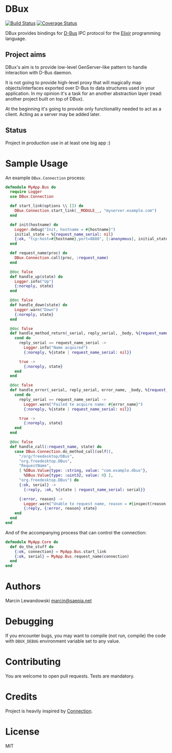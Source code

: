 # DBux
[![Build Status](https://travis-ci.org/mspanc/dbux.svg?branch=master)](https://travis-ci.org/mspanc/dbux)
[![Coverage Status](https://coveralls.io/repos/github/mspanc/dbux/badge.svg?branch=master)](https://coveralls.io/github/mspanc/dbux?branch=master)

DBux provides bindings for [D-Bus](http://dbus.freedesktop.org) IPC
protocol for the [Elixir](http://elixir-lang.org) programming language.

## Project aims

DBux's aim is to provide low-level GenServer-like pattern to handle interaction
with D-Bus daemon.

It is not going to provide high-level proxy that will magically map
objects/interfaces exported over D-Bus to data structures used in your application.
In my opinion it's a task for an another abstraction layer (read: another project
built on top of DBux).

At the beginning it's going to provide only functionality needed to act as
a client. Acting as a server may be added later.

## Status

Project in production use in at least one big app :)

# Sample Usage

An example `DBux.Connection` process:

```elixir
defmodule MyApp.Bus do
  require Logger
  use DBux.Connection

  def start_link(options \\ []) do
    DBux.Connection.start_link(__MODULE__, "myserver.example.com")
  end

  def init(hostname) do
    Logger.debug("Init, hostname = #{hostname}")
    initial_state = %{request_name_serial: nil}
    {:ok, "tcp:host=#{hostname},port=8888", [:anonymous], initial_state}
  end

  def request_name(proc) do
    DBux.Connection.call(proc, :request_name)
  end

  @doc false
  def handle_up(state) do
    Logger.info("Up")
    {:noreply, state}
  end

  @doc false
  def handle_down(state) do
    Logger.warn("Down")
    {:noreply, state}
  end

  @doc false
  def handle_method_return(_serial, reply_serial, _body, %{request_name_serial: request_name_serial} = state) do
    cond do
      reply_serial == request_name_serial ->
        Logger.info("Name acquired")
        {:noreply, %{state | request_name_serial: nil}}

      true ->
        {:noreply, state}
    end
  end

  @doc false
  def handle_error(_serial, reply_serial, error_name, _body, %{request_name_serial: request_name_serial} = state) do
    cond do
      reply_serial == request_name_serial ->
        Logger.warn("Failed te acquire name: #{error_name}")
        {:noreply, %{state | request_name_serial: nil}}

      true ->
        {:noreply, state}
    end
  end

  @doc false
  def handle_call(:request_name, state) do
    case DBux.Connection.do_method_call(self(),
      "/org/freedesktop/DBus",
      "org.freedesktop.DBus",
      "RequestName",
      [ %DBux.Value{type: :string, value: "com.example.dbux"},
        %DBux.Value{type: :uint32, value: 0} ],
      "org.freedesktop.DBus") do
      {:ok, serial} ->
        {:reply, :ok, %{state | request_name_serial: serial}}

      {:error, reason} ->
        Logger.warn("Unable to request name, reason = #{inspect(reason)}")
        {:reply, {:error, reason} state}
    end
  end
end
```

And of the accompanying process that can control the connection:

```elixir
defmodule MyApp.Core do
  def do_the_stuff do
    {:ok, connection} = MyApp.Bus.start_link
    {:ok, serial} = MyApp.Bus.request_name(connection)
  end
end
```

# Authors

Marcin Lewandowski <marcin@saepia.net>

# Debugging

If you encounter bugs, you may want to compile (not run, compile) the code with
`DBUX_DEBUG` environment variable set to any value.

# Contributing

You are welcome to open pull requests. Tests are mandatory.

# Credits

Project is heavily inspired by [Connection](https://hex.pm/packages/connection).

# License

MIT
